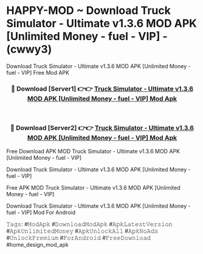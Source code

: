 # HAPPY-MOD ~ Download Truck Simulator - Ultimate v1.3.6 MOD APK [Unlimited Money - fuel - VIP] - (cwwy3)
Download Truck Simulator - Ultimate v1.3.6 MOD APK [Unlimited Money - fuel - VIP] Free Mod APK

<div align="center">
<h3>🔴 Download [Server1] 👉👉 <a href="https://apk-comot.site?title=Truck_Simulator_-_Ultimate_v1.3.6_MOD_APK_[Unlimited_Money_-_fuel_-_VIP]">Truck Simulator - Ultimate v1.3.6 MOD APK [Unlimited Money - fuel - VIP] Mod Apk</a></h3><br>

<h3>🔴 Download [Server2] 👉👉 <a href="https://apk-comot.site?title=Truck_Simulator_-_Ultimate_v1.3.6_MOD_APK_[Unlimited_Money_-_fuel_-_VIP]">Truck Simulator - Ultimate v1.3.6 MOD APK [Unlimited Money - fuel - VIP] Mod Apk</a></h3>
</div>


Free Download APK MOD Truck Simulator - Ultimate v1.3.6 MOD APK [Unlimited Money - fuel - VIP]

Download Truck Simulator - Ultimate v1.3.6 MOD APK [Unlimited Money - fuel - VIP] 

Free APK MOD Truck Simulator - Ultimate v1.3.6 MOD APK [Unlimited Money - fuel - VIP] 

Download Truck Simulator - Ultimate v1.3.6 MOD APK [Unlimited Money - fuel - VIP] Mod For Android

𝚃𝚊𝚐𝚜: #𝙼𝚘𝚍𝙰𝚙𝚔 #𝙳𝚘𝚠𝚗𝚕𝚘𝚊𝚍𝙼𝚘𝚍𝙰𝚙𝚔 #𝙰𝚙𝚔𝙻𝚊𝚝𝚎𝚜𝚝𝚅𝚎𝚛𝚜𝚒𝚘𝚗 #𝙰𝚙𝚔𝚄𝚗𝚕𝚒𝚖𝚒𝚝𝚎𝚍𝙼𝚘𝚗𝚎𝚢 #𝙰𝚙𝚔𝚄𝚗𝚕𝚘𝚌𝚔𝙰𝚕𝚕 #𝙰𝚙𝚔𝙽𝚘𝙰𝚍𝚜 #𝚄𝚗𝚕𝚘𝚌𝚔𝙿𝚛𝚎𝚖𝚒𝚞𝚖 #𝙵𝚘𝚛𝙰𝚗𝚍𝚛𝚘𝚒𝚍 #𝙵𝚛𝚎𝚎𝙳𝚘𝚠𝚗𝚕𝚘𝚊𝚍 #home_design_mod_apk